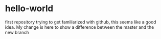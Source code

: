 hello-world
===========

first repository
trying to get familiarized with github, this seems like a good idea. My change is here to show a difference between the master and the new branch
